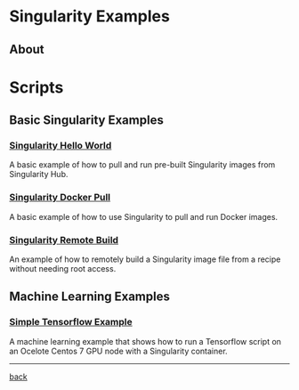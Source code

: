 # Singularity Examples

## About

# Scripts

## Basic Singularity Examples
### [Singularity Hello World](Singularity-Hello-World)
A basic example of how to pull and run pre-built Singularity images from Singularity Hub.

### [Singularity Docker Pull](Singularity-Docker-Pull)
A basic example of how to use Singularity to pull and run Docker images. 

### [Singularity Remote Build](Singularity-Remote-Build)
An example of how to remotely build a Singularity image file from a recipe without needing root access. 


## Machine Learning Examples
### [Simple Tensorflow Example](Tensorflow-Example)
A machine learning example that shows how to run a Tensorflow script on an Ocelote Centos 7 GPU node with a Singularity container. 

---
[back](../)
